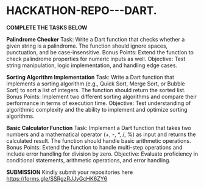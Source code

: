 # HACKATHON-REPO---DART.

**COMPLETE THE TASKS BELOW**

**Palindrome Checker**
Task: Write a Dart function that checks whether a given string is a palindrome. The function should ignore spaces, punctuation, and be case-insensitive.
Bonus Points: Extend the function to check palindrome properties for numeric inputs as well.
Objective: Test string manipulation, logic implementation, and handling edge cases.
 
**Sorting Algorithm Implementation**
Task: Write a Dart function that implements a sorting algorithm (e.g., Quick Sort, Merge Sort, or Bubble Sort) to sort a list of integers. The function should return the sorted list.
Bonus Points: Implement two different sorting algorithms and compare their performance in terms of execution time.
Objective: Test understanding of algorithmic complexity and the ability to implement and optimize sorting algorithms.

**Basic Calculator Function**
Task: Implement a Dart function that takes two numbers and a mathematical operator (+, -, *, /, %) as input and returns the calculated result. The function should handle basic arithmetic operations.
Bonus Points: Extend the function to handle multi-step operations and include error handling for division by zero.
Objective: Evaluate proficiency in conditional statements, arithmetic operations, and error handling.

**SUBMISSION**
Kindly submit your repositories here https://forms.gle/SSRgzRJJvGcHK6ZY6
